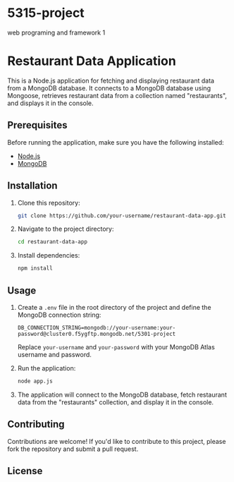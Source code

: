 # 5315-project
web programing and framework 1

# Restaurant Data Application

This is a Node.js application for fetching and displaying restaurant data from a MongoDB database. It connects to a MongoDB database using Mongoose, retrieves restaurant data from a collection named "restaurants", and displays it in the console.

## Prerequisites

Before running the application, make sure you have the following installed:

- [Node.js](https://nodejs.org/)
- [MongoDB](https://www.mongodb.com/)

## Installation

1. Clone this repository:

    ```bash
    git clone https://github.com/your-username/restaurant-data-app.git
    ```

2. Navigate to the project directory:

    ```bash
    cd restaurant-data-app
    ```

3. Install dependencies:

    ```bash
    npm install
    ```

## Usage

1. Create a `.env` file in the root directory of the project and define the MongoDB connection string:

    ```plaintext
    DB_CONNECTION_STRING=mongodb://your-username:your-password@cluster0.f5ygftp.mongodb.net/5301-project
    ```

   Replace `your-username` and `your-password` with your MongoDB Atlas username and password.

2. Run the application:

    ```bash
    node app.js
    ```

3. The application will connect to the MongoDB database, fetch restaurant data from the "restaurants" collection, and display it in the console.

## Contributing

Contributions are welcome! If you'd like to contribute to this project, please fork the repository and submit a pull request.

## License

